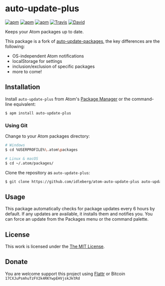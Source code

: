 # auto-update-plus

[![apm](https://img.shields.io/apm/l/auto-update-plus.svg?style=flat-square)](https://atom.io/packages/auto-update-plus)
[![apm](https://img.shields.io/apm/v/auto-update-plus.svg?style=flat-square)](https://atom.io/packages/auto-update-plus)
[![apm](https://img.shields.io/apm/dm/auto-update-plus.svg?style=flat-square)](https://atom.io/packages/auto-update-plus)
[![Travis](https://img.shields.io/travis/idleberg/atom-auto-update-plus.svg?style=flat-square)](https://travis-ci.org/idleberg/atom-auto-update-plus)
[![David](https://img.shields.io/david/dev/idleberg/atom-auto-update-plus.svg?style=flat-square)](https://david-dm.org/idleberg/atom-auto-update-plus?type=dev)

Keeps your Atom packages up to date.

This package is a fork of [auto-update-packages](https://github.com/yujinakayama/atom-auto-update-packages), the key differences are the following:

* OS-independent Atom notifications
* localStorage for settings
* inclusion/exclusion of specific packages
* more to come!

## Installation

Install `auto-update-plus` from Atom's [Package Manager](http://flight-manual.atom.io/using-atom/sections/atom-packages/) or the command-line equivalent:

`$ apm install auto-update-plus`

### Using Git

Change to your Atom packages directory:

```bash
# Windows
$ cd %USERPROFILE%\.atom\packages

# Linux & macOS
$ cd ~/.atom/packages/
```

Clone the repository as `auto-update-plus`:

```bash
$ git clone https://github.com/idleberg/atom-auto-update-plus auto-update-plus
```

## Usage

This package automatically checks for package updates every 6 hours by default. If any updates are available, it installs them and notifies you. You can force an update from the Packages menu or the command palette.

## License

This work is licensed under the [The MIT License](LICENSE.md).

## Donate

You are welcome support this project using [Flattr](https://flattr.com/submit/auto?user_id=idleberg&url=https://github.com/idleberg/atom-auto-update-plus) or Bitcoin `17CXJuPsmhuTzFV2k4RKYwpEHVjskJktRd`

